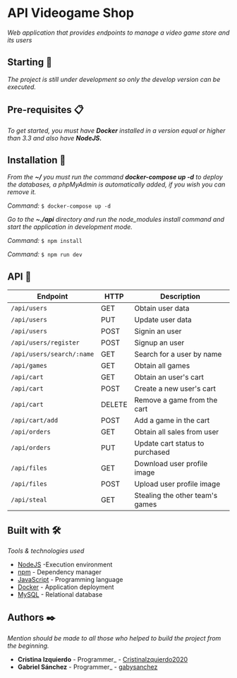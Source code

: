 # API Videogame Shop

_Web application that provides endpoints to manage a video game store and its users_

## Starting 🚀

_The project is still under development so only the develop version can be executed._

## Pre-requisites 📋

_To get started, you must have **Docker** installed in a version equal or higher than 3.3 and also have **NodeJS.**_

## Installation 🔧

_From the **~/** you must run the command **docker-compose up -d** to deploy the databases, a phpMyAdmin is automatically added, if you wish you can remove it._

_Command:_ `$ docker-compose up -d`

_Go to the **~./api** directory and run the node_modules install command and start the application in development mode._

_Command:_ `$ npm install `

_Command:_ `$ npm run dev `

## API 📍

| Endpoint                  | HTTP   | Description                     |
| ------------------------- | ------ | ------------------------------- |
| `/api/users`              | GET    | Obtain user data                |
| `/api/users`              | PUT    | Update user data                |
| `/api/users`              | POST   | Signin an user                  |
| `/api/users/register`     | POST   | Signup an user                  |
| `/api/users/search/:name` | GET    | Search for a user by name       |
| `/api/games`              | GET    | Obtain all games                |
| `/api/cart`               | GET    | Obtain an user's cart           |
| `/api/cart`               | POST   | Create a new user's cart        |
| `/api/cart`               | DELETE | Remove a game from the cart     |
| `/api/cart/add`           | POST   | Add a game in the cart          |
| `/api/orders`             | GET    | Obtain all sales from user      |
| `/api/orders`             | PUT    | Update cart status to purchased |
| `/api/files`              | GET    | Download user profile image     |
| `/api/files`              | POST   | Upload user profile image       |
| `/api/steal`              | GET    | Stealing the other team's games |

## Built with 🛠️

_Tools & technologies used_

- [NodeJS](https://nodejs.org/es/docs/) -Execution environment
- [npm](https://docs.npmjs.com/) - Dependency manager
- [JavaScript](https://developer.mozilla.org/es/docs/Web/JavaScript) - Programming language
- [Docker](https://docs.docker.com/) - Application deployment
- [MySQL](https://dev.mysql.com/doc/) - Relational database

## Authors ✒️

_Mention should be made to all those who helped to build the project from the beginning._

- **Cristina Izquierdo** - Programmer\_ - [CristinaIzquierdo2020](https://github.com/CristinaIzquierdo2020)
- **Gabriel Sánchez** - Programmer\_ - [gabysanchez](https://github.com/gabysanchez)
